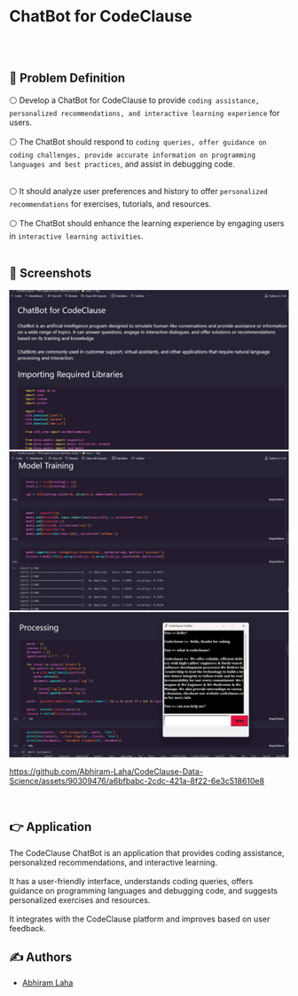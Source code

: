 # ChatBot for CodeClause
<br><br>


## 📌 Problem Definition

⚪ Develop a ChatBot for CodeClause to provide `coding assistance, personalized recommendations, and interactive learning experience` for users.<br><br>
⚪ The ChatBot should respond to ```coding queries, offer guidance on coding challenges, provide accurate information on programming languages and best practices```, and assist in debugging code.  <br><br>

⚪ It should analyze user preferences and history to offer `personalized recommendations` for exercises, tutorials, and resources. <br><br>
⚪ The ChatBot should enhance the learning experience by engaging users in `interactive learning activities`.<br><br>


## 👀 Screenshots

<img src = "images/1.png">
<img src = "images/2.png">
<img src = "images/3.png">



https://github.com/Abhiram-Laha/CodeClause-Data-Science/assets/90309476/a6bfbabc-2cdc-421a-8f22-6e3c518610e8



<br>

## 👉 Application

The CodeClause ChatBot is an application that provides coding assistance, personalized recommendations, and interactive learning.<br><br>
It has a user-friendly interface, understands coding queries, offers guidance on programming languages and debugging code, and suggests personalized exercises and resources.<br><br>
It integrates with the CodeClause platform and improves based on user feedback.


## ✍️ Authors

- [Abhiram Laha](https://github.com/Abhiram-Laha)

<br>
